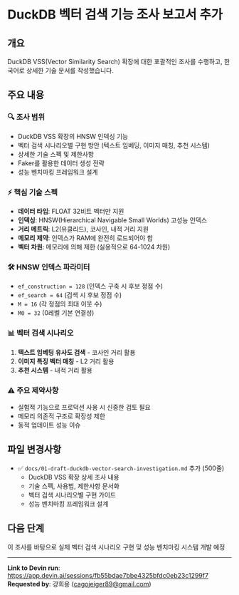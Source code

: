 # DuckDB 벡터 검색 기능 조사 보고서 추가

## 개요
DuckDB VSS(Vector Similarity Search) 확장에 대한 포괄적인 조사를 수행하고, 한국어로 상세한 기술 문서를 작성했습니다.

## 주요 내용

### 🔍 조사 범위
- DuckDB VSS 확장의 HNSW 인덱싱 기능
- 벡터 검색 시나리오별 구현 방안 (텍스트 임베딩, 이미지 매칭, 추천 시스템)
- 상세한 기술 스펙 및 제한사항
- Faker를 활용한 데이터 생성 전략
- 성능 벤치마킹 프레임워크 설계

### ⚡ 핵심 기술 스펙
- **데이터 타입**: FLOAT 32비트 벡터만 지원
- **인덱싱**: HNSW(Hierarchical Navigable Small Worlds) 고성능 인덱스
- **거리 메트릭**: L2(유클리드), 코사인, 내적 거리 지원
- **메모리 제약**: 인덱스가 RAM에 완전히 로드되어야 함
- **벡터 차원**: 메모리에 의해 제한 (실용적으로 64-1024 차원)

### 🛠️ HNSW 인덱스 파라미터
- `ef_construction = 128` (인덱스 구축 시 후보 정점 수)
- `ef_search = 64` (검색 시 후보 정점 수)
- `M = 16` (각 정점의 최대 이웃 수)
- `M0 = 32` (0레벨 기본 연결성)

### 📊 벡터 검색 시나리오
1. **텍스트 임베딩 유사도 검색** - 코사인 거리 활용
2. **이미지 특징 벡터 매칭** - L2 거리 활용
3. **추천 시스템** - 내적 거리 활용

### ⚠️ 주요 제약사항
- 실험적 기능으로 프로덕션 사용 시 신중한 검토 필요
- 메모리 의존적 구조로 확장성 제한
- 동적 업데이트 성능 이슈

## 파일 변경사항
- ✅ `docs/01-draft-duckdb-vector-search-investigation.md` 추가 (500줄)
  - DuckDB VSS 확장 상세 조사 내용
  - 기술 스펙, 사용법, 제한사항 문서화
  - 벡터 검색 시나리오별 구현 가이드
  - 성능 벤치마킹 프레임워크 설계

## 다음 단계
이 조사를 바탕으로 실제 벡터 검색 시나리오 구현 및 성능 벤치마킹 시스템 개발 예정

---

**Link to Devin run**: https://app.devin.ai/sessions/fb55bdae7bbe4325bfdc0eb23c1299f7  
**Requested by**: 강희용 (cagojeiger89@gmail.com)
